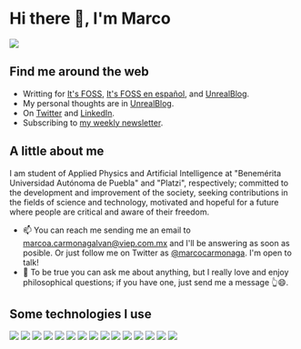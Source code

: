 # Hi there 👋, I'm Marco

![](https://pbs.twimg.com/profile_banners/1347006160331747330/1642694521/1500x500)

## Find me around the web

- Writting for [It's FOSS](https://itsfoss.com/), [It's FOSS en español](https://es.itsfoss.com/), and [UnrealBlog](https://unrealblog.xyz/).
- My personal thoughts are in [UnrealBlog](unrealblog.xyz).
- On [Twitter](https://twitter.com/marcocarmonaga) and [LinkedIn](https://www.linkedin.com/in/marcocarmonaga/).
- Subscribing to [my weekly newsletter](https://www.getrevue.co/profile/marcocarmonaga).

## A little about me

I am student of Applied Physics and Artificial Intelligence at "Benemérita Universidad Autónoma de Puebla" and "Platzi", respectively; committed to the development and improvement of the society, seeking contributions in the fields of science and technology, motivated and hopeful for a future where people are critical and aware of their freedom.

- 📫 You can reach me sending me an email to marcoa.carmonagalvan@viep.com.mx and I'll be answering as soon as posible. Or just follow me on Twitter as [@marcocarmonaga](https://twitter.com/marcocarmonaga). I'm open to talk!
- 💬 To be true you can ask me about anything, but I really love and enjoy philosophical questions; if you have one, just send me a message 👆😄.

## Some technologies I use

![](https://img.shields.io/badge/Google%20Analytics-E37400?style=for-the-badge&logo=google%20analytics&logoColor=white)
![](https://img.shields.io/badge/Markdown-000000?style=for-the-badge&logo=markdown&logoColor=white)
![](https://img.shields.io/badge/Microsoft-666666?style=for-the-badge&logo=microsoft&logoColor=white)
![](https://img.shields.io/badge/Colab-F9AB00?style=for-the-badge&logo=googlecolab&color=525252)
![](https://img.shields.io/badge/Spyder%20Ide-FF0000?style=for-the-badge&logo=spyder%20ide&logoColor=white)
![](https://img.shields.io/badge/Visual_Studio_Code-0078D4?style=for-the-badge&logo=visual%20studio%20code&logoColor=white)
![](https://img.shields.io/badge/LaTeX-47A141?style=for-the-badge&logo=LaTeX&logoColor=white)
![](https://img.shields.io/badge/Numpy-777BB4?style=for-the-badge&logo=numpy&logoColor=white)
![](https://img.shields.io/badge/Pandas-2C2D72?style=for-the-badge&logo=pandas&logoColor=white)
![](https://img.shields.io/badge/Python-FFD43B?style=for-the-badge&logo=python&logoColor=blue)
![](https://img.shields.io/badge/scikit_learn-F7931E?style=for-the-badge&logo=scikit-learn&logoColor=white)
![](https://img.shields.io/badge/SciPy-654FF0?style=for-the-badge&logo=SciPy&logoColor=white)
![](https://img.shields.io/badge/Linux-FCC624?style=for-the-badge&logo=linux&logoColor=black)
![](https://img.shields.io/badge/Ubuntu-E95420?style=for-the-badge&logo=ubuntu&logoColor=white)
![](https://img.shields.io/badge/GNU%20Bash-4EAA25?style=for-the-badge&logo=GNU%20Bash&logoColor=white)

<!---
- 🌱 I’m currently learning advanced
- 🔭 I’m currently working on 
- 👯 I’m looking to collaborate on ...
- 🤔 I’m looking for help with ...
- 😄 Pronouns: ...
- ⚡ Fun fact: ...
--->
